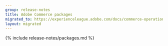 ```yaml
---
group: release-notes
title: Adobe Commerce packages
migrated_to: https://experienceleague.adobe.com/docs/commerce-operations/release/packages/adobe-commerce.html
layout: migrated
---
```


<!-- The 'packages' variable contains the 'packages' node of the '_data/codebase/v2_4/commerce/composer_lock.json' file
{% assign packages = site.data.codebase.v2_4.commerce.composer_lock.packages %} -->

<!-- The 'packages-dev' variable contains the 'packages-dev' node of the '_data/codebase/v2_4/commerce/composer_lock.json' file
{% assign packages-dev = site.data.codebase.v2_4.commerce.composer_lock.packages-dev %} -->

<!-- The 'product' variable contains data of the 'magento/product-enterprise-edition' package {% assign product = packages | where_exp: "package", "package.name == 'magento/product-enterprise-edition'" | first %} -->

<!-- The edition variable contains `ee` value from the _data/var.yml file
{% assign edition = site.data.var.ee %} -->

{% include release-notes/packages.md %}
